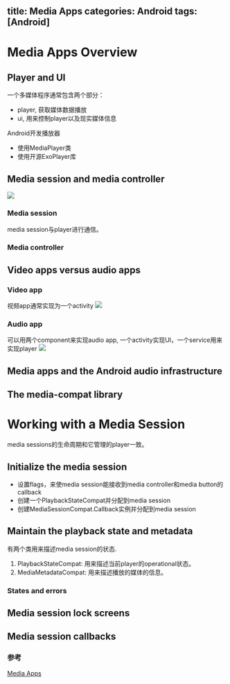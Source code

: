 title: Media Apps 
categories: Android
tags: [Android]
---

# Media Apps Overview

## Player and UI
一个多媒体程序通常包含两个部分：

- player, 获取媒体数据播放
- ui, 用来控制player以及现实媒体信息

Android开发播放器

- 使用MediaPlayer类
- 使用开源ExoPlayer库

## Media session and media controller
![](/img/android/media_apps/MediaSessionMediaController.png)

### Media session
media session与player进行通信。

### Media controller

## Video apps versus audio apps

### Video app
视频app通常实现为一个activity
![](/img/android/media_apps/Video_app.png)

### Audio app
可以用两个component来实现audio app, 一个activity实现UI，一个service用来实现player
![](/img/android/media_apps/Audio_app.png)

## Media apps and the Android audio infrastructure
## The media-compat library

# Working with a Media Session
media sessions的生命周期和它管理的player一致。

## Initialize the media session
- 设置flags，来使media session能接收到media controller和media button的callback
- 创建一个PlaybackStateCompat并分配到media session
- 创建MediaSessionCompat.Callback实例并分配到media session

## Maintain the playback state and metadata
有两个类用来描述media session的状态.

1. PlaybackStateCompat: 用来描述当前player的operational状态。
2. MediaMetadataCompat: 用来描述播放的媒体的信息。

### States and errors

## Media session lock screens

## Media session callbacks


### 参考
[Media Apps](https://developer.android.com/guide/topics/media-apps/index.html)
